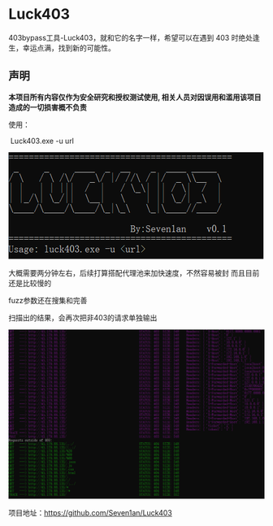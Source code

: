 # Luck403



403bypass工具-Luck403，就和它的名字一样，希望可以在遇到 403 时绝处逢生，幸运点满，找到新的可能性。

## 声明

**本项目所有内容仅作为安全研究和授权测试使用, 相关人员对因误用和滥用该项目造成的一切损害概不负责**

使用：

​	Luck403.exe -u url

  ![](./img/image-20240930200116458.png)



大概需要两分钟左右，后续打算搭配代理池来加快速度，不然容易被封 而且目前还是比较慢的

fuzz参数还在搜集和完善



扫描出的结果，会再次把非403的请求单独输出

![image-20241001104002878](./img/image-20241001094706220.png)



项目地址：https://github.com/Seven1an/Luck403
